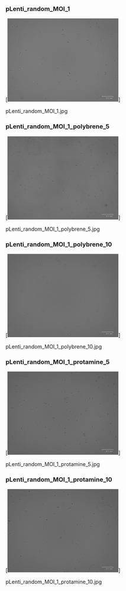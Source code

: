 ### pLenti_random_MOI_1

[<img src='pLenti_random_MOI_1.jpg' width='300' />]

pLenti_random_MOI_1.jpg

### pLenti_random_MOI_1_polybrene_5

[<img src='pLenti_random_MOI_1_polybrene_5.jpg' width='300' />]

pLenti_random_MOI_1_polybrene_5.jpg

### pLenti_random_MOI_1_polybrene_10

[<img src='pLenti_random_MOI_1_polybrene_10.jpg' width='300' />]

pLenti_random_MOI_1_polybrene_10.jpg

### pLenti_random_MOI_1_protamine_5

[<img src='pLenti_random_MOI_1_protamine_5.jpg' width='300' />]

pLenti_random_MOI_1_protamine_5.jpg

### pLenti_random_MOI_1_protamine_10

[<img src='pLenti_random_MOI_1_protamine_10.jpg' width='300' />]

pLenti_random_MOI_1_protamine_10.jpg

